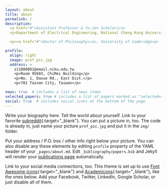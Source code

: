 ```yaml
---
layout: about
title: about
permalink: /
description: 
  <a href="#">Assistant Professor & Yu-Jen Scholar</a>
  <p>Department of Electrical Engineering, National Cheng Kung University<p>

  <p><a href="#">Doctor of Philosophy</a>, University of Cambridge<p>

profile:
  align: right
  image: prof_pic.jpg
  address: >
    z11008001@email.ncku.edu.tw
    <p>Room 95603, ChiMei Building</p>
    <p>No. 1, Daxue Rd., East Dist.</p>
    <p>701 Tainan City, Taiwan</p>

news: true  # includes a list of news items
selected_papers: true # includes a list of papers marked as "selected={true}"
social: true  # includes social icons at the bottom of the page
---
```


Write your biography here. Tell the world about yourself. Link to your favorite [subreddit](http://reddit.com){:target="\_blank"}. You can put a picture in, too. The code is already in, just name your picture `prof_pic.jpg` and put it in the `img/` folder.

Put your address / P.O. box / other info right below your picture. You can also disable any these elements by editing `profile` property of the YAML header of your `_pages/about.md`. Edit `_bibliography/papers.bib` and Jekyll will render your [publications page](/al-folio/publications/) automatically.

Link to your social media connections, too. This theme is set up to use [Font Awesome icons](http://fortawesome.github.io/Font-Awesome/){:target="\_blank"} and [Academicons](https://jpswalsh.github.io/academicons/){:target="\_blank"}, like the ones below. Add your Facebook, Twitter, LinkedIn, Google Scholar, or just disable all of them.
